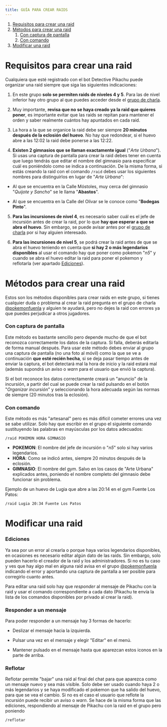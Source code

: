 ```yaml
---
title: GUÍA PARA CREAR RAIDS
---
```

1. [Requisitos para crear una raid](#requisitos-para-crear-una-raid)
2. [Métodos para crear una raid](#métodos-para-crear-una-raid)
    1. [Con captura de pantalla](#con-captura-de-pantalla)
    2. [Con comando](#con-comando)
3. [Modificar una raid](#modificar-una-raid)
    

# Requisitos para crear una raid
Cualquiera que esté registrado con el bot Detective Pikachu puede organizar una raid siempre que siga las siguientes indicaciones:

1. En este grupo **solo se permiten raids de niveles 4 y 5**. Para las de nivel inferior hay otro grupo al que puedes acceder desde el [grupo de charla](https://t.me/pokemonfuenla).

2. Muy importante, **revisa que no se haya creado ya la raid que quieres poner**, es importante evitar que las raids se repitan para mantener el orden y saber realmente cuántos hay apuntados en cada raid.

3. La hora a la que se organice la raid debe ser siempre **20 minutos después de la eclosión del huevo**. No hay que redondear, si el huevo abre a las 12:02 la raid debe ponerse a las 12:22.

4. **Existen 2 gimnasios que se llaman exactamente igual** ("*Arte Urbana*"). Si usas una captura de pantalla para crear la raid debes tener en cuenta que luego tendrás que editar el nombre del gimnasio para especificar cuál es poniéndolo como se indica a continuación. De la misma forma, si estás creando la raid con el comando `/raid` debes usar los siguientes nombres para distinguirlos en lugar de "*Arte Urbana*":

- Al que se encuentra en la Calle Móstoles, muy cerca del gimnasio "*Quijote y Sancho*" se le llama "**Abastos**".

- Al que se encuentra en la Calle del Olivar se le conoce como "**Bodegas Pinto**".

5. **Para las incursiones de nivel 4**, es necesario saber cuál es el jefe de incursión antes de crear la raid, por lo que **hay que esperar a que se abra el huevo**. Sin embargo, se puede avisar antes por el [grupo de charla](https://t.me/pokemonfuenla) por si hay alguien interesado.

6. **Para las incursiones de nivel 5**, se podrá crear la raid antes de que se abra el huevo teniendo en cuenta que **si hay 2 o más legendarios disponibles** al usar el comando hay que poner como pokemon "*n5*" y cuando se abra el huevo editar la raid para poner el pokemon y reflotarla (ver apartado [Ediciones](#ediciones)).

# Métodos para crear una raid
Estos son los métodos disponibles para crear raids en este grupo, si tienes cualquier duda o problema al crear la raid pregunta en el grupo de charla [@pokemonfuenla](https://t.me/pokemonfuenla) y alguien te ayudará, pero no dejes la raid con errores ya que puedes perjudicar a otros jugadores.

### Con captura de pantalla
Este método es bastante sencillo pero depende mucho de que el bot reconozca correctamente los datos de la captura. Si falla, deberás editarla de forma manual después. 
Para usar este método debes enviar al grupo una captura de pantalla (no una foto al móvil) como la que se ve a continuación **que esté recién hecha**, si se deja pasar tiempo antes de enviar la captura, el bot detectará mal la hora de inicio y la raid estará mal (además supondrá un aviso o *warn* para el usuario que envió la captura).

Si el bot reconoce los datos correctamente creará un "anuncio" de la incursión, a partir del cual se puede crear la raid pulsando en el botón "*Organizar incursión*" y seleccionando la hora adecuada según las normas de siempre (20 minutos tras la eclosión).

### Con comando
Este método es más "artesanal" pero es más difícil cometer errores una vez se sabe utilizar. Solo hay que escribir en el grupo el siguiente comando sustituyendo las palabras en mayúsculas por los datos adecuados:
~~~
/raid POKEMON HORA GIMNASIO
~~~
- **POKEMON**: El nombre del jefe de incursión o "*n5*" solo si hay varios legendarios.
- **HORA**: Como se indicó antes, siempre 20 minutos después de la eclosión.
- **GIMNASIO**: El nombre del gym. Salvo en los casos de "Arte Urbana" explicados antes, poniendo el nombre completo del gimnasio debe funcionar sin problema.

Ejemplo de un huevo de Lugia que abre a las 20:14 en el gym Fuente Los Patos:
~~~
/raid Lugia 20:34 Fuente Los Patos
~~~
# Modificar una raid
### Ediciones
Ya sea por un error al crearla o porque haya varios legendarios disponibles, en ocasiones es necesario editar algún dato de las raids. Sin embargo, solo pueden hacerlo el creador de la raid y los administradores. Si no es tu caso y ves que hay algo mal en alguna raid avisa en el grupo [@pokemonfuenla](https://t.me/pokemonfuenla) indicando el error y aportando una captura de pantalla a ser posible para corregirlo cuanto antes.

Para editar una raid solo hay que *responder* al mensaje de Pikachu con la raid y usar el comando correspondiente a cada dato (Pikachu te envía la lista de los comandos disponibles por privado al crear la raid).

### Responder a un mensaje
Para poder responder a un mensaje hay 3 formas de hacerlo:
- Deslizar el mensaje hacia la izquierda.

- Pulsar una vez en el mensaje y elegir "Editar" en el menú.

- Mantener pulsado en el mensaje hasta que aparezcan estos iconos en la parte de arriba.

### Reflotar
Reflotar permite "bajar" una raid al final del chat para que aparezca como un mensaje nuevo y sea más visible. Solo debe ser usado cuando haya 2 o más legendarios y se haya modificado el pokemon que ha salido del huevo, para que se vea el cambio. Si no es el caso el usuario que reflote la incursión puede recibir un aviso o *warn*.
Se hace de la misma forma que las ediciones, respondiendo al mensaje de Pikachu con la raid en el grupo pero poniendo
~~~
/reflotar
~~~
